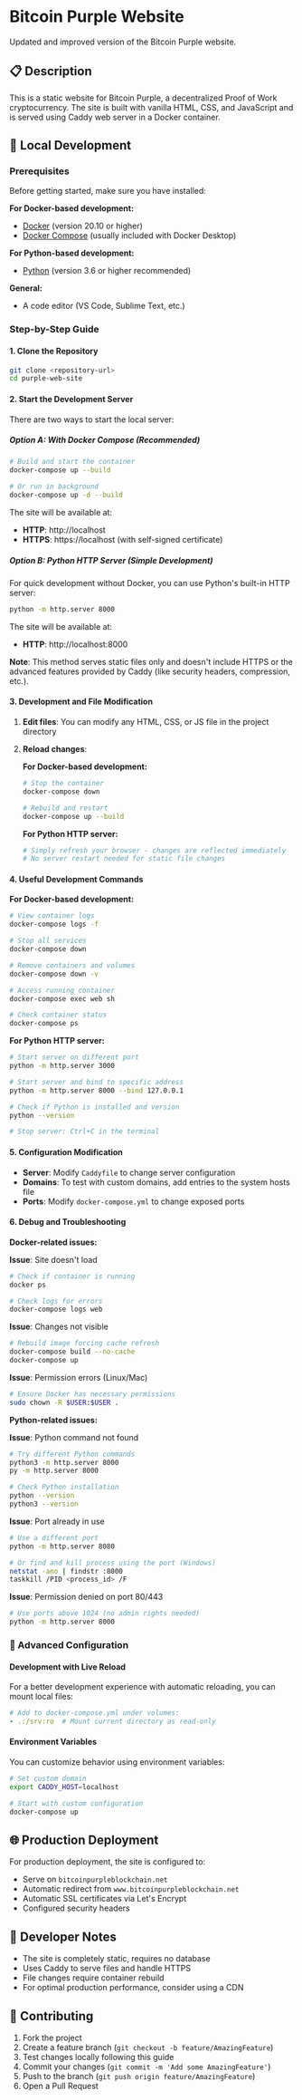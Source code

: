 # Bitcoin Purple Website

Updated and improved version of the Bitcoin Purple website.

## 📋 Description

This is a static website for Bitcoin Purple, a decentralized Proof of Work cryptocurrency. The site is built with vanilla HTML, CSS, and JavaScript and is served using Caddy web server in a Docker container.

## 🚀 Local Development

### Prerequisites

Before getting started, make sure you have installed:

**For Docker-based development:**
- [Docker](https://www.docker.com/get-started) (version 20.10 or higher)
- [Docker Compose](https://docs.docker.com/compose/install/) (usually included with Docker Desktop)

**For Python-based development:**
- [Python](https://www.python.org/downloads/) (version 3.6 or higher recommended)

**General:**
- A code editor (VS Code, Sublime Text, etc.)

### Step-by-Step Guide

#### 1. Clone the Repository

```bash
git clone <repository-url>
cd purple-web-site
```

#### 2. Start the Development Server

There are two ways to start the local server:

##### Option A: With Docker Compose (Recommended)

```bash
# Build and start the container
docker-compose up --build

# Or run in background
docker-compose up -d --build
```

The site will be available at:
- **HTTP**: http://localhost
- **HTTPS**: https://localhost (with self-signed certificate)

##### Option B: Python HTTP Server (Simple Development)

For quick development without Docker, you can use Python's built-in HTTP server:

```bash
python -m http.server 8000
```

The site will be available at:
- **HTTP**: http://localhost:8000

**Note**: This method serves static files only and doesn't include HTTPS or the advanced features provided by Caddy (like security headers, compression, etc.).

#### 3. Development and File Modification

1. **Edit files**: You can modify any HTML, CSS, or JS file in the project directory

2. **Reload changes**:

   **For Docker-based development:**
   ```bash
   # Stop the container
   docker-compose down
   
   # Rebuild and restart
   docker-compose up --build
   ```

   **For Python HTTP server:**
   ```bash
   # Simply refresh your browser - changes are reflected immediately
   # No server restart needed for static file changes
   ```


#### 4. Useful Development Commands

**For Docker-based development:**
```bash
# View container logs
docker-compose logs -f

# Stop all services
docker-compose down

# Remove containers and volumes
docker-compose down -v

# Access running container
docker-compose exec web sh

# Check container status
docker-compose ps
```

**For Python HTTP server:**
```bash
# Start server on different port
python -m http.server 3000

# Start server and bind to specific address
python -m http.server 8000 --bind 127.0.0.1

# Check if Python is installed and version
python --version

# Stop server: Ctrl+C in the terminal
```

#### 5. Configuration Modification

- **Server**: Modify `Caddyfile` to change server configuration
- **Domains**: To test with custom domains, add entries to the system hosts file
- **Ports**: Modify `docker-compose.yml` to change exposed ports

#### 6. Debug and Troubleshooting

**Docker-related issues:**

**Issue**: Site doesn't load
```bash
# Check if container is running
docker ps

# Check logs for errors
docker-compose logs web
```

**Issue**: Changes not visible
```bash
# Rebuild image forcing cache refresh
docker-compose build --no-cache
docker-compose up
```

**Issue**: Permission errors (Linux/Mac)
```bash
# Ensure Docker has necessary permissions
sudo chown -R $USER:$USER .
```

**Python-related issues:**

**Issue**: Python command not found
```bash
# Try different Python commands
python3 -m http.server 8000
py -m http.server 8000

# Check Python installation
python --version
python3 --version
```

**Issue**: Port already in use
```bash
# Use a different port
python -m http.server 8080

# Or find and kill process using the port (Windows)
netstat -ano | findstr :8000
taskkill /PID <process_id> /F
```

**Issue**: Permission denied on port 80/443
```bash
# Use ports above 1024 (no admin rights needed)
python -m http.server 8000
```

### 🔧 Advanced Configuration

#### Development with Live Reload

For a better development experience with automatic reloading, you can mount local files:

```yaml
# Add to docker-compose.yml under volumes:
- .:/srv:ro  # Mount current directory as read-only
```

#### Environment Variables

You can customize behavior using environment variables:

```bash
# Set custom domain
export CADDY_HOST=localhost

# Start with custom configuration
docker-compose up
```

## 🌐 Production Deployment

For production deployment, the site is configured to:
- Serve on `bitcoinpurpleblockchain.net`
- Automatic redirect from `www.bitcoinpurpleblockchain.net`
- Automatic SSL certificates via Let's Encrypt
- Configured security headers

## 📝 Developer Notes

- The site is completely static, requires no database
- Uses Caddy to serve files and handle HTTPS
- File changes require container rebuild
- For optimal production performance, consider using a CDN

## 🤝 Contributing

1. Fork the project
2. Create a feature branch (`git checkout -b feature/AmazingFeature`)
3. Test changes locally following this guide
4. Commit your changes (`git commit -m 'Add some AmazingFeature'`)
5. Push to the branch (`git push origin feature/AmazingFeature`)
6. Open a Pull Request
